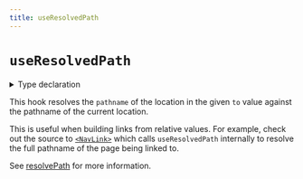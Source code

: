 ```yaml
---
title: useResolvedPath
---
```


# `useResolvedPath`

<details>
  <summary>Type declaration</summary>

```tsx
declare function useResolvedPath(
  to: To,
  options?: { relative?: RelativeRoutingType }
): Path;
```

</details>

This hook resolves the `pathname` of the location in the given `to` value against the pathname of the current location.

This is useful when building links from relative values. For example, check out the source to [`<NavLink>`][navlink] which calls `useResolvedPath` internally to resolve the full pathname of the page being linked to.

See [resolvePath][resolvepath] for more information.

[navlink]: ../components/nav-link
[resolvepath]: ../utils/resolve-path
